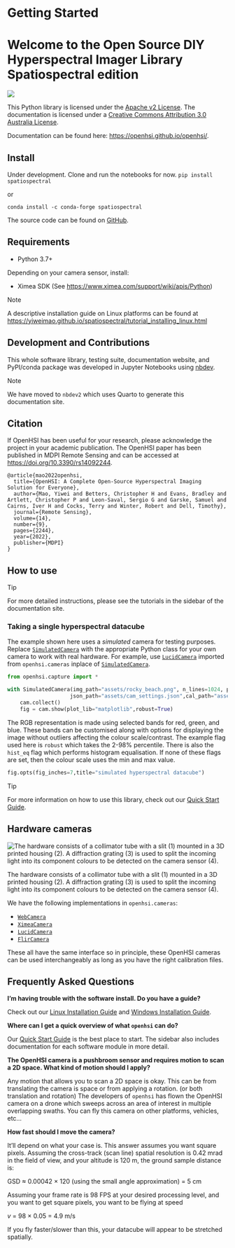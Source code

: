 # Getting Started


<!-- WARNING: THIS FILE WAS AUTOGENERATED! DO NOT EDIT! -->

# Welcome to the Open Source DIY Hyperspectral Imager Library Spatiospectral edition

![](https://github.com/YiweiMao/spatiospectral/actions/workflows/test.yaml/badge.svg)

This Python library is licensed under the [Apache v2
License](https://www.apache.org/licenses/LICENSE-2.0). The documentation
is licensed under a
<a rel="license" href="http://creativecommons.org/licenses/by/3.0/au/">Creative
Commons Attribution 3.0 Australia License</a>.

Documentation can be found here: <https://openhsi.github.io/openhsi/>.

## Install

Under development. Clone and run the notebooks for now. 
`pip install spatiospectral`

or

`conda install -c conda-forge spatiospectral`

The source code can be found on
[GitHub](https://github.com/YiweiMao/spatiospectral).

## Requirements

- Python 3.7+

Depending on your camera sensor, install:

- Ximea SDK (See https://www.ximea.com/support/wiki/apis/Python)

> [!NOTE]
>
> A descriptive installation guide on Linux platforms can be found at
> https://yiweimao.github.io/spatiospectral/tutorial_installing_linux.html

## Development and Contributions

This whole software library, testing suite, documentation website, and
PyPI/conda package was developed in Jupyter Notebooks using
[nbdev](https://nbdev.fast.ai/).

> [!NOTE]
>
> We have moved to `nbdev2` which uses Quarto to generate this
> documentation site.

<!-- :::{.callout-important}
&#10;This library is under active development and new features are still being added.
&#10;::: -->

## Citation

If OpenHSI has been useful for your research, please acknowledge the
project in your academic publication. The OpenHSI paper has been
published in MDPI Remote Sensing and can be accessed at
<https://doi.org/10.3390/rs14092244>.

    @article{mao2022openhsi,
      title={OpenHSI: A Complete Open-Source Hyperspectral Imaging Solution for Everyone},
      author={Mao, Yiwei and Betters, Christopher H and Evans, Bradley and Artlett, Christopher P and Leon-Saval, Sergio G and Garske, Samuel and Cairns, Iver H and Cocks, Terry and Winter, Robert and Dell, Timothy},
      journal={Remote Sensing},
      volume={14},
      number={9},
      pages={2244},
      year={2022},
      publisher={MDPI}
    }

## How to use

> [!TIP]
>
> For more detailed instructions, please see the tutorials in the
> sidebar of the documentation site.

### Taking a single hyperspectral datacube

The example shown here uses a *simulated* camera for testing purposes.
Replace
[`SimulatedCamera`](https://openhsi.github.io/openhsi/api/capture.html#simulatedcamera)
with the appropriate Python class for your own camera to work with real
hardware. For example, use
[`LucidCamera`](https://openhsi.github.io/openhsi/api/cameras/lucidvision.html#lucidcamera)
imported from `openhsi.cameras` inplace of
[`SimulatedCamera`](https://openhsi.github.io/openhsi/api/capture.html#simulatedcamera).

``` python
from openhsi.capture import *

with SimulatedCamera(img_path="assets/rocky_beach.png", n_lines=1024, processing_lvl = 3,
                    json_path="assets/cam_settings.json",cal_path="assets/cam_calibration.nc") as cam:
    cam.collect()
    fig = cam.show(plot_lib="matplotlib",robust=True)
```

The RGB representation is made using selected bands for red, green, and
blue. These bands can be customised along with options for displaying
the image without outliers affecting the colour scale/contrast. The
example flag used here is `robust` which takes the 2-98% percentile.
There is also the `hist_eq` flag which performs histogram equalisation.
If none of these flags are set, then the colour scale uses the min and
max value.

``` python
fig.opts(fig_inches=7,title="simulated hyperspectral datacube")
```

> [!TIP]
>
> For more information on how to use this library, check out our [Quick
> Start Guide](https://openhsi.github.io/openhsi/tutorial_camera.html).

## Hardware cameras

![](assets/openhsi_cam.png "The hardware consists of a collimator tube with a slit (1) mounted in a 3D printed housing (2). A diffraction grating (3) is used to split the incoming light into its component colours to be detected on the camera sensor (4).")

The hardware consists of a collimator tube with a slit (1) mounted in a
3D printed housing (2). A diffraction grating (3) is used to split the
incoming light into its component colours to be detected on the camera
sensor (4).

We have the following implementations in `openhsi.cameras`:

- [`WebCamera`](https://openhsi.github.io/openhsi/api/cameras/cameras.html#webcamera)
- [`XimeaCamera`](https://openhsi.github.io/openhsi/api/cameras/ximea.html#ximeacamera)
- [`LucidCamera`](https://openhsi.github.io/openhsi/api/cameras/lucidvision.html#lucidcamera)
- [`FlirCamera`](https://openhsi.github.io/openhsi/api/cameras/flir.html#flircamera)

These all have the same interface so in principle, these OpenHSI cameras
can be used interchangeably as long as you have the right calibration
files.

## Frequently Asked Questions

**I’m having trouble with the software install. Do you have a guide?**

Check out our [Linux Installation
Guide](https://openhsi.github.io/openhsi/tutorial_installing_linux.html)
and [Windows Installation
Guide](https://openhsi.github.io/openhsi/tutorial_installing_windows.html).

**Where can I get a quick overview of what `openhsi` can do?**

Our [Quick Start
Guide](https://openhsi.github.io/openhsi/tutorial_camera.html) is the
best place to start. The sidebar also includes documentation for each
software module in more detail.

**The OpenHSI camera is a pushbroom sensor and requires motion to scan a
2D space. What kind of motion should I apply?**

Any motion that allows you to scan a 2D space is okay. This can be from
translating the camera is space or from applying a rotation. (or both
translation and rotation) The developers of `openhsi` has flown the
OpenHSI camera on a drone which sweeps across an area of interest in
multiple overlapping swaths. You can fly this camera on other platforms,
vehicles, etc…

**How fast should I move the camera?**

It’ll depend on what your case is. This answer assumes you want square
pixels. Assuming the cross-track (scan line) spatial resolution is 0.42
mrad in the field of view, and your altitude is 120 m, the ground sample
distance is:

GSD $\approx$ 0.00042 $\times$ 120 (using the small angle approximation)
= 5 cm

Assuming your frame rate is 98 FPS at your desired processing level, and
you want to get square pixels, you want to be flying at speed

$v$ = 98 $\times$ 0.05 = 4.9 m/s

If you fly faster/slower than this, your datacube will appear to be
stretched spatially.
